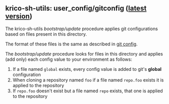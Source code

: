 ## krico-sh-utils: user_config/gitconfig ([latest version](https://github.com/krico/krico-sh-utils/tree/main/user_config_template/gitconfig))

The krico-sh-utils *bootstrap/update* procedure applies git configurations
based on files present in this directory.

The format of these files is the same as described in [git config](https://git-scm.com/docs/git-config#EXAMPLES).

The *bootstrap/update* procedure looks for files in this directory and applies (add only)
each config value to your environment as follows:

1. If a file named `global` exists, every config value is added to git's **global** configuration
2. When cloning a repository named `foo` if a file named `repo.foo` exists it is applied to the repository
3. If `repo.foo` doesn't exist but a file named `repo` exists, that one is applied to the repository

